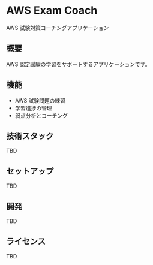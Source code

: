 # AWS Exam Coach

AWS 試験対策コーチングアプリケーション

## 概要

AWS 認定試験の学習をサポートするアプリケーションです。

## 機能

- AWS 試験問題の練習
- 学習進捗の管理
- 弱点分析とコーチング

## 技術スタック

TBD

## セットアップ

TBD

## 開発

TBD

## ライセンス

TBD
